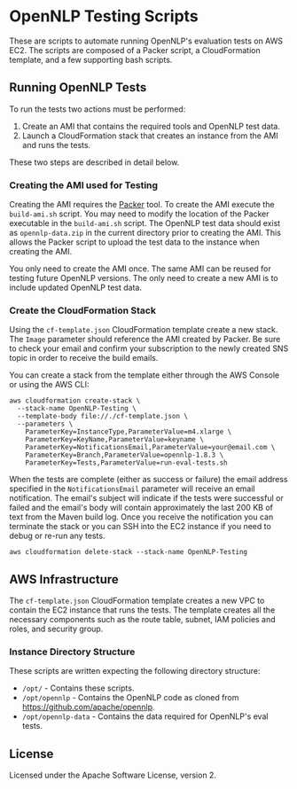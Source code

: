 # OpenNLP Testing Scripts

These are scripts to automate running OpenNLP's evaluation tests on AWS EC2. The scripts are composed of a Packer script, a CloudFormation template, and a few supporting bash scripts.

## Running OpenNLP Tests

To run the tests two actions must be performed:

1. Create an AMI that contains the required tools and OpenNLP test data.
1. Launch a CloudFormation stack that creates an instance from the AMI and runs the tests.

These two steps are described in detail below.

### Creating the AMI used for Testing

Creating the AMI requires the [Packer](https://www.packer.io/intro/index.html) tool. To create the AMI execute the `build-ami.sh` script. You may need to modify the location of the Packer executable in the `build-ami.sh` script. The OpenNLP test data should exist as `opennlp-data.zip` in the current directory prior to creating the AMI. This allows the Packer script to upload the test data to the instance when creating the AMI.

You only need to create the AMI once. The same AMI can be reused for testing future OpenNLP versions. The only need to create a new AMI is to include updated OpenNLP test data.

### Create the CloudFormation Stack

Using the `cf-template.json` CloudFormation template create a new stack. The `Image` parameter should reference the AMI created by Packer. Be sure to check your email and confirm your subscription to the newly created SNS topic in order to receive the build emails.

You can create a stack from the template either through the AWS Console or using the AWS CLI:

```
aws cloudformation create-stack \
  --stack-name OpenNLP-Testing \
  --template-body file://./cf-template.json \
  --parameters \
    ParameterKey=InstanceType,ParameterValue=m4.xlarge \
    ParameterKey=KeyName,ParameterValue=keyname \
    ParameterKey=NotificationsEmail,ParameterValue=your@email.com \
    ParameterKey=Branch,ParameterValue=opennlp-1.8.3 \
    ParameterKey=Tests,ParameterValue=run-eval-tests.sh
```

When the tests are complete (either as success or failure) the email address specified in the `NotificationsEmail` parameter will receive an email notification. The email's subject will indicate if the tests were successful or failed and the email's body will contain approximately the last 200 KB of text from the Maven build log. Once you receive the notification you can terminate the stack or you can SSH into the EC2 instance if you need to debug or re-run any tests.

```
aws cloudformation delete-stack --stack-name OpenNLP-Testing
```

## AWS Infrastructure

The `cf-template.json` CloudFormation template creates a new VPC to contain the EC2 instance that runs the tests. The template creates all the necessary components such as the route table, subnet, IAM policies and roles, and security group.

### Instance Directory Structure

These scripts are written expecting the following directory structure:

* `/opt/` - Contains these scripts.
* `/opt/opennlp` - Contains the OpenNLP code as cloned from https://github.com/apache/opennlp.
* `/opt/opennlp-data` - Contains the data required for OpenNLP's eval tests.

## License

Licensed under the Apache Software License, version 2.
